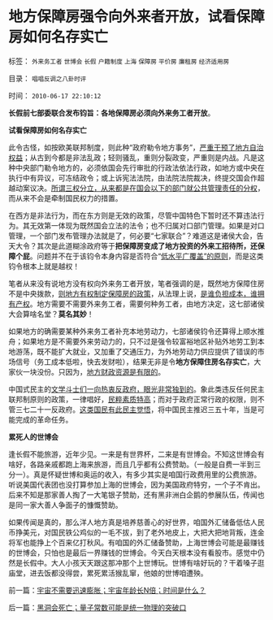 # 地方保障房强令向外来者开放，试看保障房如何名存实亡

标签： `外来务工者` `世博会` `长假` `户籍制度` `上海` `保障房` `平价房` `廉租房` `经济适用房` 

目录： `唱唱反调之八卦时评`

时间： `2010-06-17 22:10:12`

**长假前七部委联合发布钧旨：各地保障房必须向外来务工者开放**。

**试看保障房如何名存实亡**

此令古怪，如按欧美联邦制度，则此种“政府勒令地方事务”，[严重干预了地方自治权益](http://darthvad.blog.sohu.com/131400241.html)；从古到今都是非法乱政；轻则骚乱，重则分裂政变，严重则是内战。凡是这种中央部门勒令地方的，必须依国会先行审批的行政法依法行政，如地方或中央在执行中有异议，可冻结政令；或上诉宪法法院，由法院法院裁决，终提交国会作超越动案议决。[所谓三权分立，从来都是在国会以下的部门就公共管理责任的分权](../../../2009/6/16/法式民主的三权分立可能形成多数人对少数人的暴政.md)，而从来不会是牵制国民权力的措置。

在西方是非法行为，而在东方则是无效的政策，尽管中国特色下暂时还不算违法行为。其无效第一体现为既然国会立法的法令；也不归属对口部门管理。如果是对口管理，一个部门发布管理办法就是了，何必要“七家联合”？难道这是诸侯大会，告天大令？其次是此道糊涂政府等于**把保障房变成了地方投资的外来工招待所，还保障个屁**。问题并不在于该钧令本身内容是否符合“[低水平广覆盖”的原则](../../../2009/2/26/社会保障有三个原则一种义务.md)，而是这类钧令根本上就是越权！

笔者从来没有说地方没有权向外来务工者开放，笔者强调的是，既然地方保障住房不是中央拨款，[则地方有权制定保障房的政策](../../../2009/3/7/户籍制度的选择权，在该地居民，不在外来者.md)，从法理上说，[是谁负担成本，谁拥有产权](../../../2010/3/15/没有自治就无所谓民主.md)。地方需要不需要外来务工者，需要何种务工者，由地方决定，这七部诸侯大会算啥名堂？**莫名其妙**！

如果地方的确需要某种外来务工者补充本地劳动力，七部诸侯钧令还算得上顺水推舟；如果地方是不需要外来劳动力的，只不过是强令较富裕地区补贴外地劳工到本地游荡，既不能扩大就业，又加重了交通压力，为外地劳动力供应提供了错误的市场信号（务工成本低啦，快去发财啦），结果无非是令**地方保障住房名存实亡**，大家伙一块没份。只因为，[地方财政资源是有限的](../../../2009/9/1/为什么地方财政社会保障排外是理所当然的.md)。

中国式民主的[文学斗士们一向热衷反政府，眼光非常独到的](../../../2010/5/14/用民主要求政府也要用民主约束自已.md)。象此类违反任何民主联邦制原则的政策，一律唱好，[民粹素质特高](../../../2009/9/24/为什么说民粹就是极左.md)；而对于政府正常行政的权限，则不管三七二十一反政府。[这类国民有此民主觉悟](../../../2010/6/1/民主不允许意识形态口号;不要再搞政治运动.md)，将中国民主推迟三五十年，当是可能完成的革命任务。

**累死人的世博会**

逢长假不能旅游，近年少见。一来是有世界杯，二来是有世博会。不知这世博会有啥好，各路亲戚都跑上海来旅游，而且几乎都有公费赞助。（一般是自费一半到三分一）。真是怀疑世博和奥运的收入，有多少其实是咱国行政费用里的公费旅游。听说美国代表团也没打算参加上海的世博会，因为美国政府特穷，一个子不肯出。后来不知是那家善人掏了一大笔银子赞助，还有黑非洲白企鹅的参展队伍，传闻也是同一家大善人争面子的慷慨赞助。

如果传闻是真的，那么洋人地方真是培养慈善心的好世界，咱国外汇储备低估人民币挣美元，对国民铁公鸡似的一毛不拔，到了老外地皮上，大把大把地背叛，连金将军也能挣上个百来亿打秋风。有咱国的外汇储备赞助，上海世博会可能是最赚钱的世博会，只怕也是最后一界赚钱的世博会。今天白天根本没有看股市。感觉中仍然是长假中。大人小孩天天跟这那冲那个上世博玩。世博有啥好玩的？干着嗓子逛庙堂，进去饭都没得尝，累死累活猴乱窜，他娘的世博咱遭殃。



前一篇：[宇宙不需要迅速膨胀；宇宙年龄长N倍；时间是什么？](../../../2010/6/16/宇宙不需要迅速膨胀；宇宙年龄长N倍；时间是什么？.md)

后一篇：[黑洞会死亡；量子常数可能是统一物理的突破口](../../../2010/6/17/黑洞会死亡；量子常数可能是统一物理的突破口.md)